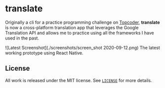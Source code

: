 # translate

Originally a cli for a practice programming challenge on [Topcoder](https://www.topcoder.com), __translate__ is now a cross-platform translation app
that leverages the Google Translation API and allows me to practice using
all the frameworks I have used in the past.

![Latest Screenshot](./screenshots/screen_shot 2020-09-12.png) The latest working prototype
using React Native.

## License
All work is released under the MIT license. See [`LICENSE`](/LICENSE.md) for more details.
